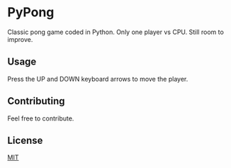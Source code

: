 # PyPong
Classic pong game coded in Python. Only one player vs CPU. Still room to improve.

## Usage
Press the UP and DOWN keyboard arrows to move the player.

## Contributing
Feel free to contribute.

## License
[MIT](https://choosealicense.com/licenses/mit/)

